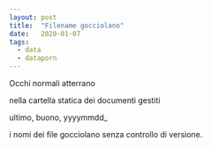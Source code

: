 ```yaml
---
layout: post
title:  "Filename gocciolano"
date:   2020-01-07
tags:
  - data
  - dataporn
---
```


Occhi normali atterrano

nella cartella statica dei documenti gestiti

ultimo, buono, yyyymmdd_

i nomi dei file gocciolano senza controllo di versione.
